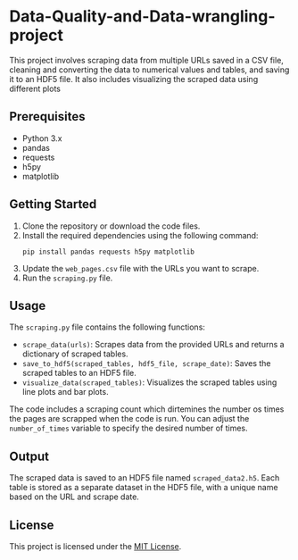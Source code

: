 # Data-Quality-and-Data-wrangling-project

This project involves scraping data from multiple URLs saved in a CSV file, cleaning and converting the data to numerical values and tables, and saving it to an HDF5 file. It also includes visualizing the scraped data using different plots

## Prerequisites

- Python 3.x
- pandas
- requests
- h5py
- matplotlib

## Getting Started

1. Clone the repository or download the code files.
2. Install the required dependencies using the following command:
    ```
    pip install pandas requests h5py matplotlib
    ```
3. Update the `web_pages.csv` file with the URLs you want to scrape.
4. Run the `scraping.py` file.

## Usage

The `scraping.py` file contains the following functions:

- `scrape_data(urls)`: Scrapes data from the provided URLs and returns a dictionary of scraped tables.
- `save_to_hdf5(scraped_tables, hdf5_file, scrape_date)`: Saves the scraped tables to an HDF5 file.
- `visualize_data(scraped_tables)`: Visualizes the scraped tables using line plots and bar plots.

The code includes a scraping count which dirtemines the number os times the pages are scrapped when the code is run. You can adjust the `number_of_times` variable to specify the desired number of times.

## Output

The scraped data is saved to an HDF5 file named `scraped_data2.h5`. Each table is stored as a separate dataset in the HDF5 file, with a unique name based on the URL and scrape date.

## License

This project is licensed under the [MIT License](LICENSE).
